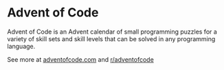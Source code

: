 # Advent of Code
Advent of Code is an Advent calendar of small programming puzzles for a variety of skill sets and skill levels that can be solved in any programming language.

See more at [adventofcode.com](https://adventofcode.com/) and [r/adventofcode](https://www.reddit.com/r/adventofcode/)